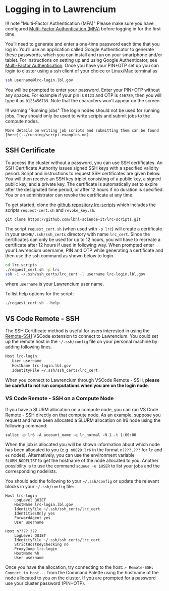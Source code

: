 # Logging in to Lawrencium

!!! note "Multi-Factor Authentication (MFA)"
    Please make sure you have configured [Multi-Factor Authentication (MFA)](mfa.md) before logging in for the first time.

You’ll need to generate and enter a one-time password each time that you log in. You’ll use an application called Google Authenticator to generate these passwords, which you can install and run on your smartphone and/or tablet. For instructions on setting up and using Google Authenticator, see [Multi-Factor Authentication](mfa.md). Once you have your PIN+OTP set up you can login to cluster using a ssh client of your choice or Linux/Mac terminal as 

```sh 
ssh username@lrc-login.lbl.gov
```

You will be prompted to enter your password. Enter your PIN+OTP without any spaces. For example if your pin is `0123` and OTP is `456789`, then you will type it as `0123456789`. Note that the characters won’t appear on the screen.

!!! warning "Running jobs"
    The login nodes should not be used for running jobs. They should only be used to write scripts and submit jobs to the compute nodes.

    More details on writing job scripts and submitting them can be found [here](../running/script-examples.md).

## SSH Certificate

To access the cluster without a password, you can use SSH certificates. An SSH Certificate Authority issues signed SSH keys with a specified validity period. Script and instructions to request SSH certificates are given below. You will then receive an SSH key triplet consisting of a public key, a signed public key, and a private key. The certificate is automatically set to expire after the designated time period, or after 12 hours if no duration is specified. You or an administrator can revoke the certificate at any time.

To get started, clone the [github repository lrc-scripts](https://github.com/lbnl-science-it/lrc-scripts) which includes the scripts `request-cert.sh` and `revoke_key.sh`.

``` 
git clone https://github.com/lbnl-science-it/lrc-scripts.git
```

The script `request_cert.sh` (when used with `-p lrc`) will create a certificate in your `$HOME/.ssh/ssh_certs` directory with name `lrc_cert`. Since the certificates can only be used for up to 12 hours, you will have to recreate a certificate after 12 hours if used in following way. When prompted enter your Lawrencium username, PIN and OTP while generating a certificate and then use the ssh command as shown below to login.

```sh
cd lrc-scripts 
./request_cert.sh -p lrc
ssh -i ~/.ssh/ssh_certs/lrc_cert -l username lrc-login.lbl.gov
```
where `username` is your Lawrencium user name. 

To list help options for the script:
```
./request_cert.sh --help
```

## VS Code Remote - SSH

The SSH Certificate method is useful for users interested in using the [Remote-SSH][remoteSshLink] VSCode extension to connect to Lawrencium. You could set up the remote host in the `~/.ssh/config` file on your personal machine by adding following lines.

```sh
Host lrc-login
   User username
   HostName lrc-login.lbl.gov
   IdentityFile ~/.ssh/ssh_certs/lrc_cert
```

When you connect to Lawrencium through VSCode Remote - SSH, **please be careful to not run computations when you are on the login node**. 

### VS Code Remote - SSH on a Compute Node

If you have a SLURM allocation on a compute node, you can run VS Code Remote - SSH directly on that compute node. As an example, suppose you request and have been allocated a SLURM allocation on lr6 node using the following command:

```
salloc -p lr6 -A account_name -q lr_normal -N 1 -t 1:00:00
```

When the job is allocated you will be shown information about which node has been allocated to you (e.g. `n0029.lr6` in the format `n????.???` for `lr` and `es` nodes). Alternatively, you can use the environment variable `SLURM_NODELIST` to get the hostname of the node allocated to you. Another possibility is to use the command `squeue -u $USER` to list your jobs and the corresponding nodelists.

You should add the following to your `~/.ssh/config` or update the relevant blocks in your `~/.ssh/config` file:

```
Host lrc-login
    LogLevel QUIET
    HostName lrc-login.lbl.gov
    IdentityFile ~/.ssh/ssh_certs/lrc_cert
    IdentitiesOnly yes
    ForwardAgent yes
    User username

Host n????.???
    LogLevel QUIET
    IdentityFile ~/.ssh/ssh_certs/lrc_cert
    StrictHostKeyChecking no
    ProxyJump lrc-login
    HostName %h
    User username
```

Once you have the allocation, try connecting to the host: `> Remote-SSH: Connect to Host...` from the Command Palette using the hostname of the node allocated to you on the cluster. If you are prompted for a password use your cluster password (PIN+OTP).

[remoteSshLink]: https://code.visualstudio.com/docs/remote/ssh
